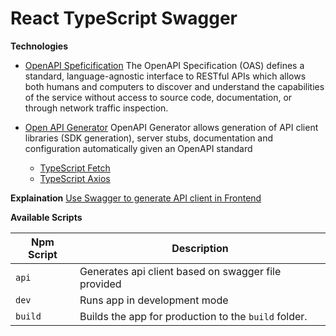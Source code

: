 # React TypeScript Swagger

**Technologies**

- [OpenAPI Speficification](https://swagger.io/specification/)
  The OpenAPI Specification (OAS) defines a standard, language-agnostic interface to RESTful APIs which allows both humans and computers to discover and understand the capabilities of the service without access to source code, documentation, or through network traffic inspection.

- [Open API Generator](https://github.com/OpenAPITools/openapi-generator)
  OpenAPI Generator allows generation of API client libraries (SDK generation), server stubs, documentation and configuration automatically given an OpenAPI standard

  - [TypeScript Fetch](https://openapi-generator.tech/docs/generators/typescript-fetch/)
  - [TypeScript Axios](https://openapi-generator.tech/docs/generators/typescript-axios/)

**Explaination**
[Use Swagger to generate API client in Frontend](https://medium.com/@suraj.kc/use-swagger-to-generate-api-client-in-frontend-60b7d65abf31)

**Available Scripts**

| Npm Script | Description                                          |
| ---------- | ---------------------------------------------------- |
| `api`      | Generates api client based on swagger file provided  |
| `dev`      | Runs app in development mode                         |
| `build`    | Builds the app for production to the `build` folder. |
